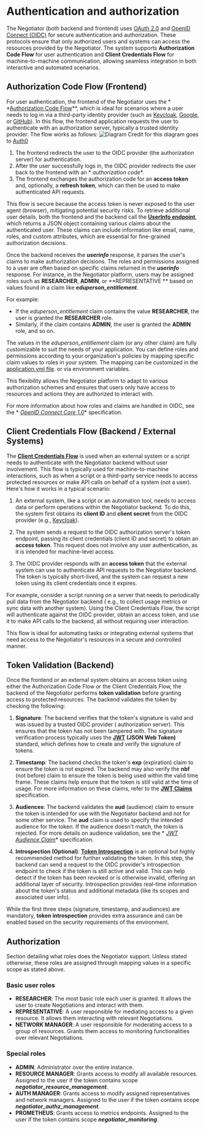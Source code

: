# Authentication and authorization

The Negotiator (both backend and frontend) uses [OAuth 2.0](https://oauth.net/2/)
and [OpenID Connect (OIDC)](https://openid.net/connect/) for secure authentication and authorization. These protocols
ensure that only authorized users and systems can access the resources provided by the Negotiator. The system supports
**Authorization Code Flow** for user authentication and **Client Credentials Flow** for machine-to-machine
communication,
allowing seamless integration in both interactive and automated scenarios.

## Authorization Code Flow (Frontend)

For user authentication, the frontend of the Negotiator uses the *
*[Authorization Code Flow](https://oauth.net/2/grant-types/authorization-code/)**, which is ideal for scenarios where a
user needs to log in via a third-party identity provider (such
as [Keycloak](https://www.keycloak.org/), [Google](https://developers.google.com/identity),
or [GitHub](https://docs.github.com/en/free-pro-team@latest/developers/apps/building-oauth-apps/creating-an-oauth-app)).
In this flow, the frontend application requests the user to authenticate with an authorization server, typically a
trusted identity provider. The flow works as follows:
![Diagram](/auth-code.png)
Credit for this diagram goes
to [Auth0](https://auth0.com/docs/get-started/authentication-and-authorization-flow/authorization-code-flow-with-pkce)
1. The frontend redirects the user to the OIDC provider (the authorization server) for authentication.
2. After the user successfully logs in, the OIDC provider redirects the user back to the frontend with an *
   *authorization code**.
3. The frontend exchanges the authorization code for an **access token** and, optionally, a **refresh token**, which can
   then be used to make authenticated API requests.

This flow is secure because the access token is never exposed to the user agent (browser), mitigating potential security
risks.
To retrieve additional user details, both the frontend and the backend call the
**[UserInfo endpoint](https://openid.net/specs/openid-connect-core-1_0.html#UserInfoEndpoint)**, which returns a JSON
object containing various claims about the authenticated user. These claims can include information like email, name,
roles, and custom attributes, which are essential for fine-grained authorization decisions.

Once the backend receives the _**userinfo**_ response, it parses the user's claims to make authorization decisions. The
roles and permissions assigned to a user are often based on specific claims returned in the **_userinfo_** response. For
instance, in the Negotiator platform, users may be assigned roles such as **RESEARCHER**, **ADMIN**, or **REPRESENTATIVE
** based on values found in a claim like **_eduperson_entitlement_**.

For example:

- If the *eduperson_entitlement* claim contains the value **RESEARCHER**, the user is granted the **RESEARCHER** role.
- Similarly, if the claim contains **ADMIN**, the user is granted the **ADMIN** role, and so on.

The values in the *eduperson_entitlement* claim (or any other claim) are fully customizable to suit the needs of your
application. You can define roles and permissions according to your organization's policies by mapping specific claim
values to roles in your system. The mapping can be customized in
the [application.yml file](https://github.com/BBMRI-ERIC/negotiator/blob/master/backend/src/main/resources/application.yaml).
or via environment variables.

This flexibility allows the Negotiator platform to adapt to various authorization schemes and ensures that users only
have access to resources and actions they are authorized to interact with.

For more information about how roles and claims are handled in OIDC, see the *
*[OpenID Connect Core 1.0](https://openid.net/specs/openid-connect-core-1_0.html)** specification.

## Client Credentials Flow (Backend / External Systems)

The **[Client Credentials Flow](https://oauth.net/2/grant-types/client-credentials/)** is used when an external system
or a script needs to authenticate with the Negotiator backend without user involvement. This flow is typically used for
machine-to-machine interactions, such as when a script or a third-party service needs to access protected resources or
make API calls on behalf of a system (not a user). Here's how it works in a typical scenario:

1. An external system, like a script or an automation tool, needs to access data or perform operations within the
   Negotiator backend. To do this, the system first obtains its **client ID** and **client secret** from the OIDC
   provider (e.g., [Keycloak](https://www.keycloak.org/)).

2. The system sends a request to the OIDC authorization server's token endpoint, passing its client credentials (client
   ID and secret) to obtain an **access token**. This request does not involve any user authentication, as it is
   intended for machine-level access.

3. The OIDC provider responds with an **access token** that the external system can use to authenticate API requests to
   the Negotiator backend. The token is typically short-lived, and the system can request a new token using its client
   credentials once it expires.

For example, consider a script running on a server that needs to periodically pull data from the Negotiator backend (
e.g., to collect usage metrics or sync data with another system). Using the Client Credentials Flow, the script will
authenticate against the OIDC provider, obtain an access token, and use it to make API calls to the backend, all without
requiring user interaction.

This flow is ideal for automating tasks or integrating external systems that need access to the Negotiator's resources
in a secure and controlled manner.

## Token Validation (Backend)

Once the frontend or an external system obtains an access token using either the Authorization Code Flow or the Client
Credentials Flow, the backend of the Negotiator performs **token validation** before granting access to protected
resources. The backend validates the token by checking the following:

1. **Signature**: The backend verifies that the token's signature is valid and was issued by a trusted OIDC provider (
   authorization server). This ensures that the token has not been tampered with. The signature verification process
   typically uses the **[JWT](https://jwt.io/) (JSON Web Token)** standard, which defines how to create and verify the
   signature of tokens.

2. **Timestamp**: The backend checks the token's **exp** (expiration) claim to ensure the token is not expired. The
   backend may also verify the **nbf** (not before) claim to ensure the token is being used within the valid time frame.
   These claims help ensure that the token is still valid at the time of usage. For more information on these claims,
   refer to the **[JWT Claims](https://datatracker.ietf.org/doc/html/rfc7519#section-4.1)** specification.

3. **Audiences**: The backend validates the **aud** (audience) claim to ensure the token is intended for use with the
   Negotiator backend and not for some other service. The **aud** claim is used to specify the intended audience for the
   token. If the audience doesn't match, the token is rejected. For more details on audience validation, see the *
   *[JWT Audience Claim](https://datatracker.ietf.org/doc/html/rfc7519#section-4.1.3)** specification.

4. **Introspection (Optional)**: **[Token Introspection](https://tools.ietf.org/html/rfc7662)** is an optional but
   highly recommended method for further validating the token. In this step, the backend can send a request to the OIDC
   provider's introspection endpoint to check if the token is still active and valid. This can help detect if the token
   has been revoked or is otherwise invalid, offering an additional layer of security. Introspection provides real-time
   information about the token's status and additional metadata (like its scopes and associated user info).

While the first three steps (signature, timestamp, and audiences) are mandatory, **token introspection** provides extra
assurance and can be enabled based on the security requirements of the environment.

## Authorization

Section detailing what roles does the Negotiator support.
Unless stated otherwise, these roles are assigned through mapping values in a specific scope as stated above.

### Basic user roles

- **RESEARCHER**: The most basic role each user is granted. It allows the user to create Negotiations and interact with
  them.
- **REPRESENTATIVE**: A user responsible for mediating access to a given resource. It allows them interacting with
  relevant Negotiations.
- **NETWORK MANAGER**: A user responsible for moderating access to a group of resources. Grants them access to
  monitoring functionalities over relevant Negotiations.

### Special roles

- **ADMIN**: Administrator over the entire instance.
- **RESOURCE MANAGER**: Grants access to modify all available resources. Assigned to the user if the token contains
  scope _**negotiator_resource_management**_.
- **AUTH MANAGER**: Grants access to modify assigned representatives and network managers. Assigned to the user if the
  token contains scope _**negotiator_authz_management**_.
- **PROMETHEUS**: Grants access to metrics endpoints. Assigned to the user if the token contains scope
  _**negotiator_monitoring**_.

